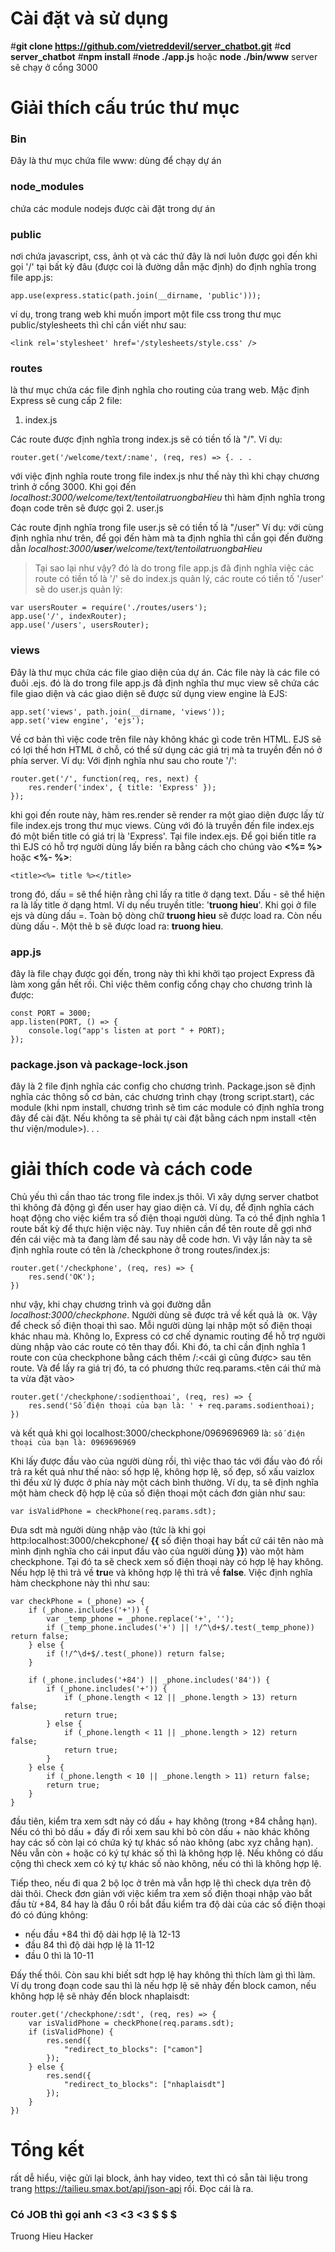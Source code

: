 # Cài đặt và sử dụng #
#**git clone https://github.com/vietreddevil/server_chatbot.git**
#**cd server_chatbot**
#**npm install**
#**node ./app.js** hoặc **node ./bin/www**
server sẽ chạy ở cổng 3000

# Giải thích cấu trúc thư mục #
### Bin 
Đây là thư mục chứa file www: dùng để chạy dự án
### node_modules
chứa các module nodejs được cài đặt trong dự án
### public 
nơi chứa javascript, css, ảnh ọt và các thứ
đây là nơi luôn được gọi đến khi gọi '/' tại bất kỳ đâu (được coi là đường dẫn mặc định) do định nghĩa trong file app.js:
```
app.use(express.static(path.join(__dirname, 'public')));
```
ví dụ, trong trang web khi muốn import một file css trong thư mục public/stylesheets thì chỉ cần viết như sau:
```
<link rel='stylesheet' href='/stylesheets/style.css' />
```
### routes
là thư mục chứa các file định nghĩa cho routing của trang web. Mặc định Express sẽ cung cấp 2 file:
1. index.js

Các route được định nghĩa trong index.js sẽ  có tiền tố là "/".
Ví dụ: 
```
router.get('/welcome/text/:name', (req, res) => {. . .
```
với việc định nghĩa route trong file index.js như thế này thì khi chạy chương trình ở cổng 3000. Khi gọi đến *localhost:3000/welcome/text/tentoilatruongbaHieu* thì hàm định nghĩa trong đoạn code trên sẽ được gọi
2. user.js

Các route định nghĩa trong file user.js sẽ có tiền tố là "/user"
Ví dụ: với cùng định nghĩa như trên, để gọi đến hàm mà ta định nghĩa thì cần gọi đến đường dẫn *localhost:3000/**user**/welcome/text/tentoilatruongbaHieu*

>Tại sao lại như vậy?
đó là do trong file app.js đã định nghĩa việc các route có tiền tố là '/' sẽ do index.js quản lý, các route có tiền tố '/user' sẽ do user.js quản lý:
```var indexRouter = require('./routes/index');
var usersRouter = require('./routes/users');
app.use('/', indexRouter);
app.use('/users', usersRouter);
```
>
### views
Đây là thư mục chứa các file giao diện của dự án. Các file này là các file có đuôi .ejs. 
đó là do trong file app.js đã định nghĩa thư mục view sẽ chứa các file giao diện và các giao diện sẽ được sử dụng view engine là EJS:
```
app.set('views', path.join(__dirname, 'views'));
app.set('view engine', 'ejs');
```
Về cơ bản thì việc code trên file này không khác gì code trên HTML. EJS sẽ có lợi thế hơn HTML ở chỗ, có thể sử dụng các giá trị mà ta truyền đến nó ở phía server.
Ví dụ: 
Với định nghĩa như sau cho route '/':
```
router.get('/', function(req, res, next) {
    res.render('index', { title: 'Express' });
});
```
khi gọi đến route này, hàm res.render sẽ render ra một giao diện được lấy từ file index.ejs trong thư mục views. Cùng với đó là truyền đến file index.ejs đó một biến title có giá trị là 'Express'.
Tại file index.ejs. Để gọi biến title ra thì EJS có hỗ trợ người dùng lấy biến ra bằng cách cho chúng vào **<%= %>** hoặc **<%- %>**:
```
<title><%= title %></title>
```
trong đó, dấu = sẽ thể hiện rằng chỉ lấy ra title ở dạng text. Dấu - sẽ thể hiện ra là lấy title ở dạng html. Ví dụ nếu truyền title: '<b>truong hieu</b>'. Khi gọi ở file ejs và dùng dấu =. Toàn bộ dòng chữ <b>truong hieu</b> sẽ được load ra. Còn nếu dùng dấu -. Một thẻ b sẽ được load ra: **truong hieu**.

### app.js
đây là file chạy được gọi đến, trong này thì khi khởi tạo project Express đã làm xong gần hết rồi. Chỉ việc thêm config cổng chạy cho chương trình là được: 
```
const PORT = 3000;
app.listen(PORT, () => {
	console.log("app's listen at port " + PORT);
});
```
### package.json và package-lock.json
đây là 2 file định nghĩa các config cho chương trình.
Package.json sẽ định nghĩa các thông số cơ bản, các chương trình chạy (trong script.start), các module (khi npm install, chương trình sẽ tìm các module có định nghĩa trong đây để cài đặt. Nếu không ta sẽ phải tự cài đặt bằng cách npm install <tên thư viện/module>). . .

# giải thích code và cách code
Chủ yếu thì cần thao tác trong file index.js thôi. Vì xây dựng server chatbot thì không đả động gì đến user hay giao diện cả.
Ví dụ, để định nghĩa cách hoạt động cho việc kiểm tra số điện thoại người dùng. Ta có thể định nghĩa 1 route bất kỳ để thực hiện việc này. Tuy nhiên cần để tên route dễ gợi nhớ đến cái việc mà ta đang làm để sau này dễ code hơn.  Vì vậy lần này ta sẽ định nghĩa route có tên là /checkphone ở trong routes/index.js:
```
router.get('/checkphone', (req, res) => {
    res.send('OK');
})
```
như vậy, khi chạy chương trình và gọi đường dẫn *localhost:3000/checkphone*. Người dùng sẽ được trả về kết quả là```  OK ```.
Vậy để check số điện thoại thì sao. Mỗi người dùng lại nhập một số điện thoại khác nhau mà. 
Không lo, Express có cơ chế dynamic routing để hỗ trợ người dùng nhập vào các route có tên thay đổi. Khi đó, ta chỉ cần định nghĩa 1 route con của checkphone bằng cách thêm /:<cái gì cũng được> sau tên route. Và để lấy ra giá trị đó, ta có phương thức req.params.<tên cái thứ mà ta vừa đặt vào>
```
router.get('/checkphone/:sodienthoai', (req, res) => {
    res.send('Số điện thoại của bạn là: ' + req.params.sodienthoai);
})
```
và kết quả khi gọi localhost:3000/checkphone/0969696969 là:
``` số điện thoại của bạn là: 0969696969 ```

Khi lấy được đầu vào của người dùng rồi, thì việc thao tác với đầu vào đó rồi trả ra kết quả như thế nào: số hợp lệ, không hợp lệ, số đẹp, số xấu vaizlox thì đều xử lý được ở phía này một cách bình thường. Ví dụ, ta sẽ định nghĩa một hàm check độ hợp lệ của số điện thoại một cách đơn giản như sau:
```
var isValidPhone = checkPhone(req.params.sdt);
```
Đưa sdt mà người dùng nhập vào (tức là khi gọi http:localhost:3000/chekcphone/ **{{** số điện thoại hay bất cứ cái tên nào mà mình định nghĩa cho cái input đầu vào của người dùng **}}**) vào một hàm checkphone. Tại đó ta sẽ check xem số điện thoại này có hợp lệ hay không. Nếu hợp lệ thì trả về **tru**e  và không hợp lệ thì trả về **false**.
Việc định nghĩa hàm checkphone này thì như sau:
```
var checkPhone = (_phone) => {
    if (_phone.includes('+')) {
        var _temp_phone = _phone.replace('+', '');
        if (_temp_phone.includes('+') || !/^\d+$/.test(_temp_phone)) return false;
    } else {
        if (!/^\d+$/.test(_phone)) return false;
    }

    if (_phone.includes('+84') || _phone.includes('84')) {
        if (_phone.includes('+')) {
            if (_phone.length < 12 || _phone.length > 13) return false;
            return true;
        } else {
            if (_phone.length < 11 || _phone.length > 12) return false;
            return true;
        }
    } else {
        if (_phone.length < 10 || _phone.length > 11) return false;
        return true;
    }
}
```
đầu tiên, kiểm tra xem sdt này có dấu + hay không (trong +84 chẳng hạn). Nếu có thì bỏ dấu + đấy đi rồi xem sau khi bỏ còn dấu + nào khác không hay các số còn lại có chứa ký tự khác số nào không (abc xyz chẳng hạn). Nếu vẫn còn + hoặc có ký tự khác số thì là không hợp lệ. Nếu không có dấu cộng thì check xem có ký tự khác số nào không, nếu có thì là không hợp lệ.

Tiếp theo, nếu đi qua 2 bộ lọc ở trên mà vẫn hợp lệ thì check dựa trên độ dài thôi. Check đơn giản với việc kiểm tra xem số điện thoại nhập vào bắt đầu từ +84, 84 hay là đầu 0 rồi bắt đầu kiểm tra độ dài của các số điện thoại đó có đúng không:
* nếu đầu +84 thì độ dài hợp lệ là 12-13
* đầu 84 thì độ dài hợp lệ là 11-12
* đầu 0 thì là 10-11
 
Đấy thế thôi. Còn sau khi biết sdt hợp lệ hay không thì thích làm gì thì làm. Ví dụ trong đoạn code sau thì là nếu hợp lệ sẽ nhảy đến block camon, nếu không hợp lệ sẽ nhảy đến block nhaplaisdt:
```
router.get('/checkphone/:sdt', (req, res) => {
    var isValidPhone = checkPhone(req.params.sdt);
    if (isValidPhone) {
        res.send({
            "redirect_to_blocks": ["camon"]
        });
    } else {
        res.send({
            "redirect_to_blocks": ["nhaplaisdt"]
        });
    }
})
```

# Tổng kết
rất dễ hiểu, việc gửi lại block, ảnh hay video, text thì có sẵn tài liệu trong trang https://tailieu.smax.bot/api/json-api rồi. Đọc cái là ra.
### Có JOB thì gọi anh <3 <3 <3 $ $ $

Truong Hieu Hacker











